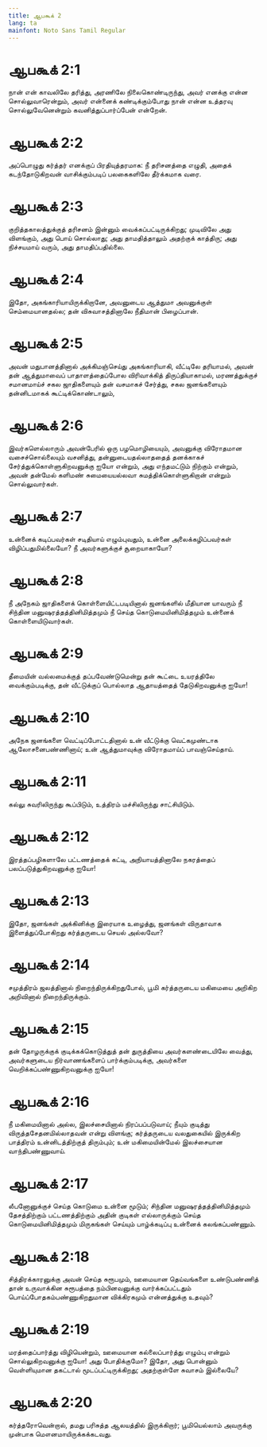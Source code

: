 ```yaml
---
title: ஆபகூக் 2
lang: ta
mainfont: Noto Sans Tamil Regular
---
```


# ஆபகூக் 2:1

நான் என் காவலிலே தரித்து, அரணிலே நிலைகொண்டிருந்து, அவர் எனக்கு என்ன சொல்லுவாரென்றும், அவர் என்னைக் கண்டிக்கும்போது நான் என்ன உத்தரவு சொல்லுவேனென்றும் கவனித்துப்பார்ப்பேன் என்றேன்.

# ஆபகூக் 2:2

அப்பொழுது கர்த்தர் எனக்குப் பிரதியுத்தரமாக: நீ தரிசனத்தை எழுதி, அதைக் கடந்தோடுகிறவன் வாசிக்கும்படிப் பலகைகளிலே தீர்க்கமாக வரை.

# ஆபகூக் 2:3

குறித்தகாலத்துக்குத் தரிசனம் இன்னும் வைக்கப்பட்டிருக்கிறது; முடிவிலே அது விளங்கும், அது பொய் சொல்லாது; அது தாமதித்தாலும் அதற்குக் காத்திரு; அது நிச்சயமாய் வரும், அது தாமதிப்பதில்லை.

# ஆபகூக் 2:4

இதோ, அகங்காரியாயிருக்கிறானே, அவனுடைய ஆத்துமா அவனுக்குள் செம்மையானதல்ல; தன் விசுவாசத்தினாலே நீதிமான் பிழைப்பான்.

# ஆபகூக் 2:5

அவன் மதுபானத்தினால் அக்கிமஞ்செய்து அகங்காரியாகி, வீட்டிலே தரியாமல், அவன் தன் ஆத்துமாவைப் பாதாளத்தைப்போல விரிவாக்கித் திருப்தியாகாமல், மரணத்துக்குச் சமானமாய்ச் சகல ஜாதிகளையும் தன் வசமாகச் சேர்த்து, சகல ஜனங்களையும் தன்னிடமாகக் கூட்டிக்கொண்டாலும்,

# ஆபகூக் 2:6

இவர்களெல்லாரும் அவன்பேரில் ஒரு பழமொழியையும், அவனுக்கு விரோதமான வசைச்சொல்லையும் வசனித்து, தன்னுடையதல்லாததைத் தனக்காகச் சேர்த்துக்கொள்ளுகிறவனுக்கு ஐயோ என்றும், அது எந்தமட்டும் நிற்கும் என்றும், அவன் தன்மேல் களிமண் சுமையையல்லவா சுமத்திக்கொள்ளுகிறான் என்றும் சொல்லுவார்கள்.

# ஆபகூக் 2:7

உன்னைக் கடிப்பவர்கள் சடிதியாய் எழும்புவதும், உன்னை அலைக்கழிப்பவர்கள் விழிப்பதுமில்லையோ? நீ அவர்களுக்குச் சூறையாகாயோ?

# ஆபகூக் 2:8

நீ அநேகம் ஜாதிகளைக் கொள்ளையிட்டபடியினால் ஜனங்களில் மீதியான யாவரும் நீ சிந்தின மனுஷரத்தத்தினிமித்தமும் நீ செய்த கொடுமையினிமித்தமும் உன்னைக் கொள்ளையிடுவார்கள்.

# ஆபகூக் 2:9

தீமையின் வல்லமைக்குத் தப்பவேண்டுமென்று தன் கூட்டை உயரத்திலே வைக்கும்படிக்கு, தன் வீட்டுக்குப் பொல்லாத ஆதாயத்தைத் தேடுகிறவனுக்கு ஐயோ!

# ஆபகூக் 2:10

அநேக ஜனங்களை வெட்டிப்போட்டதினால் உன் வீட்டுக்கு வெட்கமுண்டாக ஆலோசனைபண்ணினாய்; உன் ஆத்துமாவுக்கு விரோதமாய்ப் பாவஞ்செய்தாய்.

# ஆபகூக் 2:11

கல்லு சுவரிலிருந்து கூப்பிடும், உத்திரம் மச்சிலிருந்து சாட்சியிடும்.

# ஆபகூக் 2:12

இரத்தப்பழிகளாலே பட்டணத்தைக் கட்டி, அநியாயத்தினாலே நகரத்தைப் பலப்படுத்துகிறவனுக்கு ஐயோ!

# ஆபகூக் 2:13

இதோ, ஜனங்கள் அக்கினிக்கு இரையாக உழைத்து, ஜனங்கள் விருதாவாக இளைத்துப்போகிறது கர்த்தருடைய செயல் அல்லவோ?

# ஆபகூக் 2:14

சமுத்திரம் ஜலத்தினால் நிறைந்திருக்கிறதுபோல், பூமி கர்த்தருடைய மகிமையை அறிகிற அறிவினால் நிறைந்திருக்கும்.

# ஆபகூக் 2:15

தன் தோழருக்குக் குடிக்கக்கொடுத்துத் தன் துருத்தியை அவர்களண்டையிலே வைத்து, அவர்களுடைய நிர்வாணங்களைப் பார்க்கும்படிக்கு, அவர்களை வெறிக்கப்பண்ணுகிறவனுக்கு ஐயோ!

# ஆபகூக் 2:16

நீ மகிமையினால் அல்ல, இலச்சையினால் நிரப்பப்படுவாய்; நீயும் குடித்து விருத்தசேதனமில்லாதவன் என்று விளங்கு; கர்த்தருடைய வலதுகையில் இருக்கிற பாத்திரம் உன்னிடத்திற்குத் திரும்பும்; உன் மகிமையின்மேல் இலச்சையான வாந்திபண்ணுவாய்.

# ஆபகூக் 2:17

லீபனோனுக்குச் செய்த கொடுமை உன்னை மூடும்; சிந்தின மனுஷரத்தத்தினிமித்தமும் தேசத்திற்கும் பட்டணத்திற்கும் அதின் குடிகள் எல்லாருக்கும் செய்த கொடுமையினிமித்தமும் மிருகங்கள் செய்யும் பாழ்க்கடிப்பு உன்னைக் கலங்கப்பண்ணும்.

# ஆபகூக் 2:18

சித்திரக்காரனுக்கு அவன் செய்த சுரூபமும், ஊமையான தெய்வங்களை உண்டுபண்ணித் தான் உருவாக்கின சுரூபத்தை நம்பினவனுக்கு வார்க்கப்பட்டதும் பொய்ப்போதகம்பண்ணுகிறதுமான விக்கிரகமும் என்னத்துக்கு உதவும்?

# ஆபகூக் 2:19

மரத்தைப்பார்த்து விழியென்றும், ஊமையான கல்லைப்பார்த்து எழும்பு என்றும் சொல்லுகிறவனுக்கு ஐயோ! அது போதிக்குமோ? இதோ, அது பொன்னும் வெள்ளியுமான தகட்டால் மூடப்பட்டிருக்கிறது; அதற்குள்ளே சுவாசம் இல்லையே?

# ஆபகூக் 2:20

கர்த்தரோவென்றால், தமது பரிசுத்த ஆலயத்தில் இருக்கிறார்; பூமியெல்லாம் அவருக்கு முன்பாக மௌனமாயிருக்கக்கடவது.

